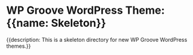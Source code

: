 # WP Groove WordPress Theme: {{name: Skeleton}}

{{description: This is a skeleton directory for new WP Groove WordPress themes.}}
